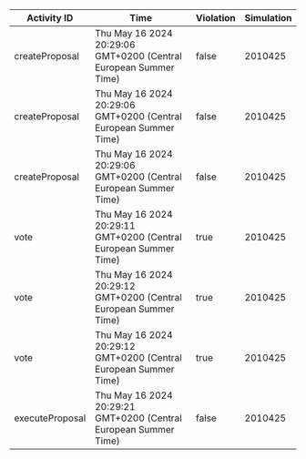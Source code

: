 | Activity ID | Time | Violation | Simulation |
| --- | --- | --- | --- |
| createProposal | Thu May 16 2024 20:29:06 GMT+0200 (Central European Summer Time) | false | 2010425 |
| createProposal | Thu May 16 2024 20:29:06 GMT+0200 (Central European Summer Time) | false | 2010425 |
| createProposal | Thu May 16 2024 20:29:06 GMT+0200 (Central European Summer Time) | false | 2010425 |
| vote | Thu May 16 2024 20:29:11 GMT+0200 (Central European Summer Time) | true | 2010425 |
| vote | Thu May 16 2024 20:29:12 GMT+0200 (Central European Summer Time) | true | 2010425 |
| vote | Thu May 16 2024 20:29:12 GMT+0200 (Central European Summer Time) | true | 2010425 |
| executeProposal | Thu May 16 2024 20:29:21 GMT+0200 (Central European Summer Time) | false | 2010425 |